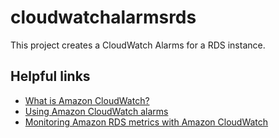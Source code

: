 # cloudwatchalarmsrds

This project creates a CloudWatch Alarms for a RDS instance.

## Helpful links

- [What is Amazon CloudWatch?][1]
- [Using Amazon CloudWatch alarms][2]
- [Monitoring Amazon RDS metrics with Amazon CloudWatch][3]

[1]: https://docs.aws.amazon.com/AmazonCloudWatch/latest/monitoring/WhatIsCloudWatch.html
[2]: https://docs.aws.amazon.com/AmazonCloudWatch/latest/monitoring/AlarmThatSendsEmail.html
[3]: https://docs.aws.amazon.com/AmazonRDS/latest/UserGuide/monitoring-cloudwatch.html